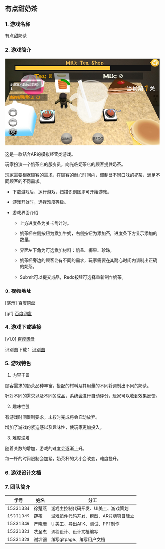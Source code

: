 ## 有点甜奶茶

### 1. 游戏名称

有点甜奶茶

### 2. 游戏简介

![game_poster](/image/design/game_poster.png)

这是一款结合AR的模拟经营类游戏。 

玩家扮演一个奶茶店的服务员，向光临奶茶店的顾客提供奶茶。

玩家需要根据顾客的需求，在顾客的耐心时间内，调制出不同口味的奶茶，满足不同顾客的不同需求。

* 下载游戏后，运行游戏，扫描识别图即可开始游戏。

* 游戏开始时，选择难度等级。

* 游戏界面介绍

    + 上方进度条为关卡倒计时。

    + 奶茶杯左侧按钮为添加牛奶，右侧按钮为添加茶，进度条下方显示添加的数量。

    + 界面左下角为可选添加材料：奶盖、椰果、珍珠。

    + 奶茶杯旁边的顾客会有不同的需求，玩家需要在其耐心时间内调制出正确的奶茶。

    + Submit可以提交成品，Redo按钮可选择重新制作奶茶。

### 3. 视频地址

[演示] [百度网盘](https://pan.baidu.com/s/1otPddTbACH5s22u8-umHig)

[gif] [百度网盘](https://pan.baidu.com/s/1UJ62xChb3OCYQxKtrv84Xg)

### 4. 游戏下载链接

[v1.0] [百度网盘](https://pan.baidu.com/s/1onS73fND89jAiX3uq1tZzg)

识别图下载： [识别图](/image/design/cup.png)

### 5. 游戏特色

1. 内容丰富

顾客需求的奶茶品种丰富，搭配的材料及其用量的不同将调制出不同的奶茶。

针对不同的需求以及不同的成品，系统会进行自动评分，玩家可以收到效果反馈。

2. 趣味性强

有游戏时间限制要求，未按时完成将会自动放弃。

增加了游戏的紧迫感以及趣味性，使玩家更加投入。

3. 难度递增

随着关数的增加，游戏的难度会逐渐上升。

每一杯的时间限制会加紧，奶茶杯的大小会改变，难度提升。

### 6. [游戏设计文档](./docs/Design.md)

### 7. 团队简介

| 学号     | 姓名   | 分工                      | 
| -------- | ------ | ----------------------
| 15331334 | 徐楚燕 | 游戏主控制代码开发、UI美工、游戏策划          |
| 15331345 | 薛筱   | 游戏组件代码开发、模型、AR前期项目建立            |
| 15331346 | 严晓珊 | UI美工、导出APK、测试、PPT制作  |
| 15331323 | 冼圣杰 | 流程设计、设计文档编写     |  
| 15331328 | 谢圳钿 | 编写gitpage、编写用户文档 |
